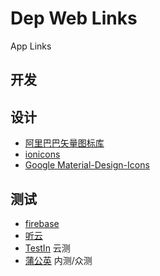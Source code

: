 # Dep Web Links
App Links

## 开发




## 设计

- [阿里巴巴矢量图标库](http://iconfont.cn/)
- [ionicons](https://github.com/driftyco/ionicons/)
- [Google Material-Design-Icons](https://github.com/google/material-design-icons)

## 测试

- [firebase](https://firebase.google.com/)
- [听云](http://www.tingyun.com/) 
- [TestIn](http://www.testin.cn/) 云测
- [蒲公英](https://www.pgyer.com/) 内测/众测
